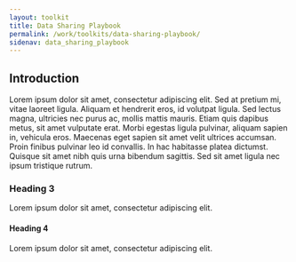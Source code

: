 ```yaml
---
layout: toolkit
title: Data Sharing Playbook
permalink: /work/toolkits/data-sharing-playbook/
sidenav: data_sharing_playbook
---
```


## Introduction
Lorem ipsum dolor sit amet, consectetur adipiscing elit. Sed at pretium mi, vitae laoreet ligula. Aliquam et hendrerit eros, id volutpat ligula. Sed lectus magna, ultricies nec purus ac, mollis mattis mauris. Etiam quis dapibus metus, sit amet vulputate erat. Morbi egestas ligula pulvinar, aliquam sapien in, vehicula eros. Maecenas eget sapien sit amet velit ultrices accumsan. Proin finibus pulvinar leo id convallis. In hac habitasse platea dictumst. Quisque sit amet nibh quis urna bibendum sagittis. Sed sit amet ligula nec ipsum tristique rutrum.

### Heading 3
Lorem ipsum dolor sit amet, consectetur adipiscing elit.

#### Heading 4
Lorem ipsum dolor sit amet, consectetur adipiscing elit.
